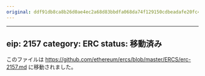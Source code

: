 ```yaml
---
original: ddf91db8ca8b26d0ae4ec2a68d83bbdfa068da74f129150cdbeadafe20fc45e2
---
```


---
eip: 2157
category: ERC
status: 移動済み
---

このファイルは https://github.com/ethereum/ercs/blob/master/ERCS/erc-2157.md に移動されました。